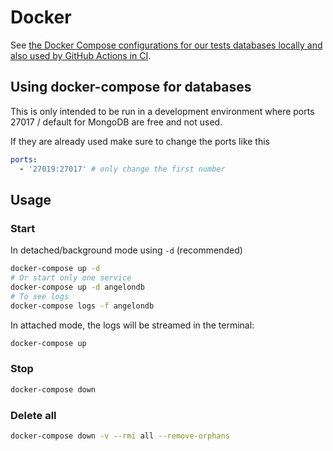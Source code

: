 # Docker

See [the Docker Compose configurations for our tests databases locally and also used by GitHub Actions in CI](./docker-compose.yml).

## Using docker-compose for databases

This is only intended to be run in a development environment where ports 27017 / default for MongoDB are free and not used.

If they are already used make sure to change the ports like this

```yaml
ports:
  - '27019:27017' # only change the first number
```

## Usage

### Start

In detached/background mode using `-d` (recommended)

```sh
docker-compose up -d
# Or start only one service
docker-compose up -d angelondb
# To see logs
docker-compose logs -f angelondb
```

In attached mode, the logs will be streamed in the terminal:

```sh
docker-compose up
```

### Stop

```sh
docker-compose down
```

### Delete all

```sh
docker-compose down -v --rmi all --remove-orphans
```
